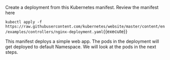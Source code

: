 Create a deployment from this Kubernetes manifest. Review the manifest here

`kubectl apply -f https://raw.githubusercontent.com/kubernetes/website/master/content/en/examples/controllers/nginx-deployment.yaml`{{execute}}

This manifest deploys a simple web app. The pods in the deployment will get deployed to default Namespace. We will look at the pods in the next steps.

